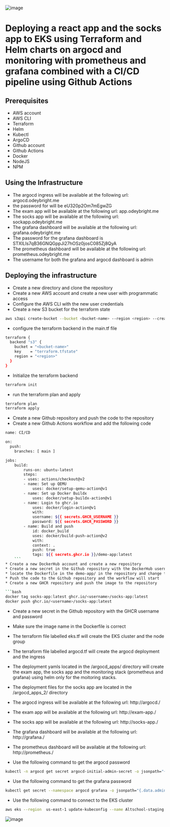 ![image](https://user-images.githubusercontent.com/62260900/226180985-6f6358fb-2e67-4865-8bc1-4b9ad7ec6c2f.png)

# Deploying a react app and the socks app to EKS using Terraform and Helm charts on argocd and monitoring with prometheus and grafana combined with a CI/CD pipeline using Github Actions

## Prerequisites

* AWS account
* AWS CLI
* Terraform
* Helm
* Kubectl
* ArgoCD
* Github account
* Github Actions
* Docker
* NodeJS
* NPM

## Using the Infrastructure

* The argocd ingress will be available at the following url: argocd.odeybright.me
* the password for will be eU320p2Om7mEgwZG
* The exam app will be available at the following url: app.odeybright.me
* The socks app will be available at the following url: sockapp.odeybright.me
* The grafana dashboard will be available at the following url: grafana.odeybright.me
* The password for the grafana dashboard is STXILIs7qB36GNQGppJi27hOSz0josC085Zj8QyA
* The prometheus dashboard will be available at the following url: prometheus.odeybright.me
* The username for both the grafana and argocd dashboard is admin

## Deploying the infrastructure

* Create a new directory and clone the repository
* Create a new AWS account and create a new user with programmatic access
* Configure the AWS CLI with the new user credentials
* Create a new S3 bucket for the terraform state

```bash
aws s3api create-bucket --bucket <bucket-name> --region <region> --create-bucket-configuration LocationConstraint=<region>
```

* configure the terraform backend in the main.tf file

```bash
terraform {
  backend "s3" {
    bucket = "<bucket-name>"
    key    = "terraform.tfstate"
    region = "<region>"
  }
}
```

* Initialize the terraform backend

```bash
terraform init
```

* run the terraform plan and apply

```bash
terraform plan
terraform apply
```

* Create a new Github repository and push the code to the repository
* Create a new Github Actions workflow and add the following code

```bash
name: CI/CD

on:
  push:
    branches: [ main ]

jobs:
    build:
        runs-on: ubuntu-latest
        steps:
        - uses: actions/checkout@v2
        - name: Set up QEMU
            uses: docker/setup-qemu-action@v1
        - name: Set up Docker Buildx
            uses: docker/setup-buildx-action@v1
        - name: Login to ghcr.io
            uses: docker/login-action@v1
            with:
            username: ${{ secrets.GHCR_USERNAME }}
            password: ${{ secrets.GHCR_PASSWORD }}
        - name: Build and push
            id: docker_build
            uses: docker/build-push-action@v2
            with:
            context: .
            push: true
            tags: ${{ secrets.ghcr.io }}/demo-app:latest
    ``` 
* Create a new DockerHub account and create a new repository
* Create a new secret in the Github repository with the DockerHub username and password
* locate the Dockerfile in the demo-app/ in the repository and change the image name to the DockerHub repository name
* Push the code to the Github repository and the workflow will start
* Create a new GHCR repository and push the image to the repository

```bash
docker tag socks-app:latest ghcr.io/<username>/socks-app:latest
docker push ghcr.io/<username>/socks-app:latest
```

* Create a new secret in the Github repository with the GHCR username and password
* Make sure the image name in the Dockerfile is correct

* The terraform file labelled eks.tf will create the EKS cluster and the node group
* The terraform file labelled argocd.tf will create the argocd deployment and the ingress
* The deployment yamls located in the /argocd_apps/ directory will create the exam app, the socks app and the monitoring stack (prometheus and grafana) using helm only for the moitoring stacks.
* The deployment files for the socks app are located in the /argocd_apps_2/ directory
* The argocd ingress will be available at the following url: http://argocd.<domain-name>/
* The exam app will be available at the following url: http://exam-app.<domain-name>/
* The socks app will be available at the following url: http://socks-app.<domain-name>/
* The grafana dashboard will be available at the following url: http://grafana.<domain-name>/
* The prometheus dashboard will be available at the following url: http://prometheus.<domain-name>/

* Use the following command to get the argocd password

```bash
kubectl -n argocd get secret argocd-initial-admin-secret -o jsonpath="{.data.password}" | base64 -d
```

* Use the following command to get the grafana password

```bash
kubectl get secret --namespace argocd grafana -o jsonpath="{.data.admin-password}" | base64 --decode ; echo
```
* Use the following command to connect to the EKS cluster

```bash
aws eks --region  us-east-1 update-kubeconfig --name Altschool-staging
```
![image](https://user-images.githubusercontent.com/62260900/226217637-1e5dc915-9b93-4daa-962c-ea229f66b80c.png)




